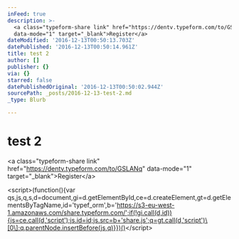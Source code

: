 ```yaml
---
inFeed: true
description: >-
  <a class="typeform-share link" href="https://dentv.typeform.com/to/GSLANq"
  data-mode="1" target="_blank">Register</a>
dateModified: '2016-12-13T00:50:13.703Z'
datePublished: '2016-12-13T00:50:14.961Z'
title: test 2
author: []
publisher: {}
via: {}
starred: false
datePublishedOriginal: '2016-12-13T00:50:02.944Z'
sourcePath: _posts/2016-12-13-test-2.md
_type: Blurb

---
```

# test 2

<a class="typeform-share link" href="https://dentv.typeform.com/to/GSLANq" data-mode="1" target="\_blank"\>Register</a\>

<script\>(function(){var qs,js,q,s,d=document,gi=d.getElementById,ce=d.createElement,gt=d.getElementsByTagName,id='typef\_orm',b='https://s3-eu-west-1.amazonaws.com/share.typeform.com/';if(!gi.call(d,id)){js=ce.call(d,'script');js.id=id;js.src=b+'share.js';q=gt.call(d,'script')\[0\];q.parentNode.insertBefore(js,q)}})()</script\>
